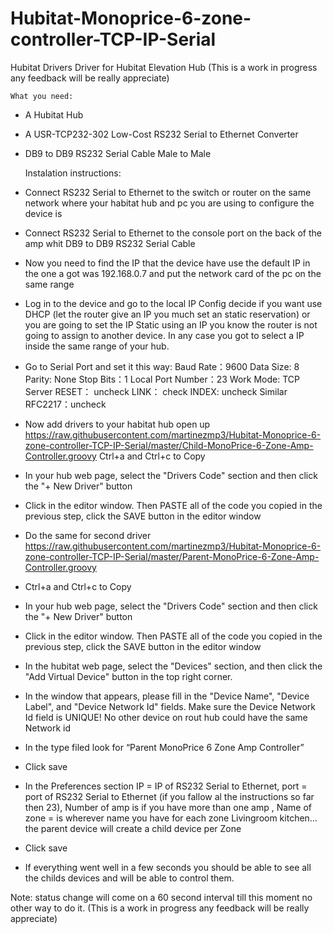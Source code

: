 # Hubitat-Monoprice-6-zone-controller-TCP-IP-Serial
Hubitat Drivers Driver for Hubitat Elevation Hub
(This is a work in progress any feedback will be really appreciate)

	What you need:
	
-	A Hubitat Hub
-	A USR-TCP232-302 Low-Cost RS232 Serial to Ethernet Converter
-	DB9 to DB9 RS232 Serial Cable Male to Male

	Instalation instructions:
	
-	Connect RS232 Serial to Ethernet to the switch or router on the same network where your habitat hub and pc you are using to configure the device is
-	Connect RS232 Serial to Ethernet to the console port on the back of the amp whit DB9 to DB9 RS232 Serial Cable
-	Now you need to find the IP that the device have use the default IP in the one a got was 192.168.0.7 and put the network card of the pc on the same range
-	Log in to the device and go to the local IP Config decide if you want use DHCP (let the router give an IP you much set an static reservation) or you are going to set the IP Static using an IP you know the router is not going to assign to another device. In any case you got to select a IP inside the same range of your hub.
-	Go to Serial Port and set it this way:
	Baud Rate：9600
	Data Size: 8
	Parity: None
	Stop Bits：1
	Local Port Number：23
	Work Mode: TCP Server
	RESET： uncheck
	LINK： check
	INDEX: uncheck
	Similar RFC2217：uncheck
-	Now add drivers to your habitat hub open up https://raw.githubusercontent.com/martinezmp3/Hubitat-Monoprice-6-zone-controller-TCP-IP-Serial/master/Child-MonoPrice-6-Zone-Amp-Controller.groovy
Ctrl+a and Ctrl+c to Copy
-	In your hub web page, select the "Drivers Code" section and then click the "+ New Driver" button
-	Click in the editor window. Then PASTE all of the code you copied in the previous step, click the SAVE button in the editor window
-	Do the same for second driver https://raw.githubusercontent.com/martinezmp3/Hubitat-Monoprice-6-zone-controller-TCP-IP-Serial/master/Parent-MonoPrice-6-Zone-Amp-Controller.groovy
-	Ctrl+a and Ctrl+c to Copy
-	In your hub web page, select the "Drivers Code" section and then click the "+ New Driver" button
-	Click in the editor window. Then PASTE all of the code you copied in the previous step, click the SAVE button in the editor window
-	In the hubitat web page, select the "Devices" section, and then click the "Add Virtual Device" button in the top right corner.
-	In the window that appears, please fill in the "Device Name", "Device Label", and "Device Network Id" fields. Make sure the Device Network Id field is UNIQUE! No other device on rout hub could have the same Network id
-	In the type filed look for “Parent MonoPrice 6 Zone Amp Controller”
-	Click save
-	In the Preferences section IP = IP of RS232 Serial to Ethernet, port = port of RS232 Serial to Ethernet (if you fallow al the instructions so far then 23), Number of amp is if you have more than one amp , Name of zone = is wherever name you have for each zone Livingroom kitchen… the parent device will create a child device per Zone
-	Click save
-	If everything went well in a few seconds you should be able to see all the childs devices and will be able to control them.

Note: status change will come on a 60 second interval till this moment no other way to do it.
(This is a work in progress any feedback will be really appreciate)
